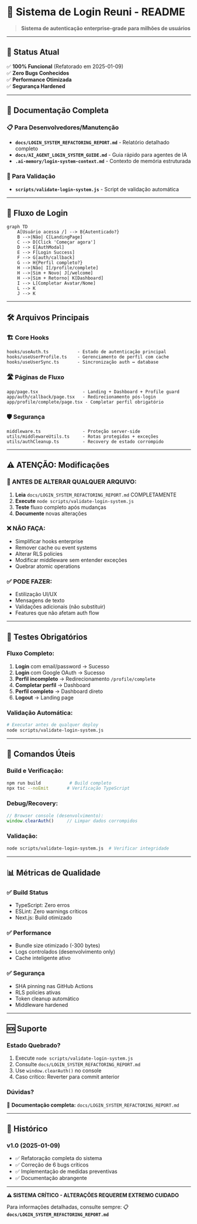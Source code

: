 # 🔐 Sistema de Login Reuni - README

> **Sistema de autenticação enterprise-grade para milhões de usuários**

---

## 🚀 Status Atual

✅ **100% Funcional** (Refatorado em 2025-01-09)  
✅ **Zero Bugs Conhecidos**  
✅ **Performance Otimizada**  
✅ **Segurança Hardened**  

---

## 📖 Documentação Completa

### 📋 Para Desenvolvedores/Manutenção
- **`docs/LOGIN_SYSTEM_REFACTORING_REPORT.md`** - Relatório detalhado completo
- **`docs/AI_AGENT_LOGIN_SYSTEM_GUIDE.md`** - Guia rápido para agentes de IA
- **`.ai-memory/login-system-context.md`** - Contexto de memória estruturada

### 🔧 Para Validação
- **`scripts/validate-login-system.js`** - Script de validação automática

---

## 🎯 Fluxo de Login

```mermaid
graph TD
    A[Usuário acessa /] --> B{Autenticado?}
    B -->|Não| C[LandingPage]
    C --> D[Click 'Começar agora']
    D --> E[AuthModal]
    E --> F[Login Success]
    F --> G[auth/callback]
    G --> H{Perfil completo?}
    H -->|Não| I[/profile/complete]
    H -->|Sim + Novo| J[/welcome]
    H -->|Sim + Retorno| K[Dashboard]
    I --> L[Completar Avatar/Nome]
    L --> K
    J --> K
```

---

## 🛠️ Arquivos Principais

### 🏗️ Core Hooks
```
hooks/useAuth.ts           - Estado de autenticação principal
hooks/useUserProfile.ts    - Gerenciamento de perfil com cache
hooks/useUserSync.ts       - Sincronização auth ↔ database
```

### 🛣️ Páginas de Fluxo
```
app/page.tsx                 - Landing + Dashboard + Profile guard
app/auth/callback/page.tsx   - Redirecionamento pós-login
app/profile/complete/page.tsx - Completar perfil obrigatório
```

### 🛡️ Segurança
```
middleware.ts                - Proteção server-side
utils/middlewareUtils.ts     - Rotas protegidas + exceções
utils/authCleanup.ts         - Recovery de estado corrompido
```

---

## ⚠️ ATENÇÃO: Modificações

### 🚨 ANTES DE ALTERAR QUALQUER ARQUIVO:
1. **Leia** `docs/LOGIN_SYSTEM_REFACTORING_REPORT.md` COMPLETAMENTE
2. **Execute** `node scripts/validate-login-system.js`
3. **Teste** fluxo completo após mudanças
4. **Documente** novas alterações

### ❌ NÃO FAÇA:
- Simplificar hooks enterprise
- Remover cache ou event systems
- Alterar RLS policies
- Modificar middleware sem entender exceções
- Quebrar atomic operations

### ✅ PODE FAZER:
- Estilização UI/UX
- Mensagens de texto
- Validações adicionais (não substituir)
- Features que não afetam auth flow

---

## 🧪 Testes Obrigatórios

### Fluxo Completo:
1. **Login** com email/password → Sucesso
2. **Login** com Google OAuth → Sucesso
3. **Perfil incompleto** → Redirecionamento `/profile/complete`
4. **Completar perfil** → Dashboard
5. **Perfil completo** → Dashboard direto
6. **Logout** → Landing page

### Validação Automática:
```bash
# Executar antes de qualquer deploy
node scripts/validate-login-system.js
```

---

## 🔧 Comandos Úteis

### Build e Verificação:
```bash
npm run build           # Build completo
npx tsc --noEmit       # Verificação TypeScript
```

### Debug/Recovery:
```javascript
// Browser console (desenvolvimento):
window.clearAuth()     // Limpar dados corrompidos
```

### Validação:
```bash
node scripts/validate-login-system.js  # Verificar integridade
```

---

## 📊 Métricas de Qualidade

### ✅ Build Status
- TypeScript: Zero erros
- ESLint: Zero warnings críticos
- Next.js: Build otimizado

### ✅ Performance
- Bundle size otimizado (-300 bytes)
- Logs controlados (desenvolvimento only)
- Cache inteligente ativo

### ✅ Segurança
- SHA pinning nas GitHub Actions
- RLS policies ativas
- Token cleanup automático
- Middleware hardened

---

## 🆘 Suporte

### Estado Quebrado?
1. Execute `node scripts/validate-login-system.js`
2. Consulte `docs/LOGIN_SYSTEM_REFACTORING_REPORT.md`
3. Use `window.clearAuth()` no console
4. Caso crítico: Reverter para commit anterior

### Dúvidas?
📖 **Documentação completa:** `docs/LOGIN_SYSTEM_REFACTORING_REPORT.md`

---

## 📅 Histórico

### v1.0 (2025-01-09)
- ✅ Refatoração completa do sistema
- ✅ Correção de 6 bugs críticos
- ✅ Implementação de medidas preventivas
- ✅ Documentação abrangente

---

**⚠️ SISTEMA CRÍTICO - ALTERAÇÕES REQUEREM EXTREMO CUIDADO**

Para informações detalhadas, consulte sempre:
📋 **`docs/LOGIN_SYSTEM_REFACTORING_REPORT.md`**
